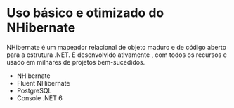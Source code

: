 # Uso básico e otimizado do NHibernate

NHibernate é um mapeador relacional de objeto maduro e de código aberto para a estrutura .NET. É desenvolvido ativamente , com todos os recursos e usado em milhares de projetos bem-sucedidos.

- NHibernate
- Fluent NHibernate
- PostgreSQL
- Console .NET 6
